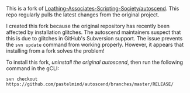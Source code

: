 This is a fork of [Loathing-Associates-Scripting-Society/autoscend](https://github.com/Loathing-Associates-Scripting-Society/autoscend). This repo regularly pulls the latest changes from the original project.

I created this fork because the original repository has recently been affected by installation glitches. The autoscend maintainers suspect that this is due to glitches in GitHub's Subversion support. The issue prevents the `svn update` command from working properly. However, it appears that installing from a fork solves the problem!

To install this fork, _uninstall the original autoscend_, then run the following command in the gCLI:

```
svn checkout https://github.com/pastelmind/autoscend/branches/master/RELEASE/
```
